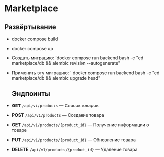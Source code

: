 # Marketplace

  ##  Развёртывание
- docker compose build
- docker compose up
- Создать миграцию:
  'docker compose run backend bash -c "cd marketplace/db && alembic revision --autogenerate"
  
- Применить эту миграцию: ` docker compose run backend bash -c "cd marketplace/db && alembic upgrade head"

  ## Эндпоинты

- **GET** `/api/v1/products` — Список товаров
- **POST** `/api/v1/products` — Создание товара
- **GET** `/api/v1/products/{product_id}` — Получение информации о товаре
- **PUT** `/api/v1/products/{product_id}` — Обновление товара
- **DELETE** `/api/v1/products/{product_id}` — Удаление товара

